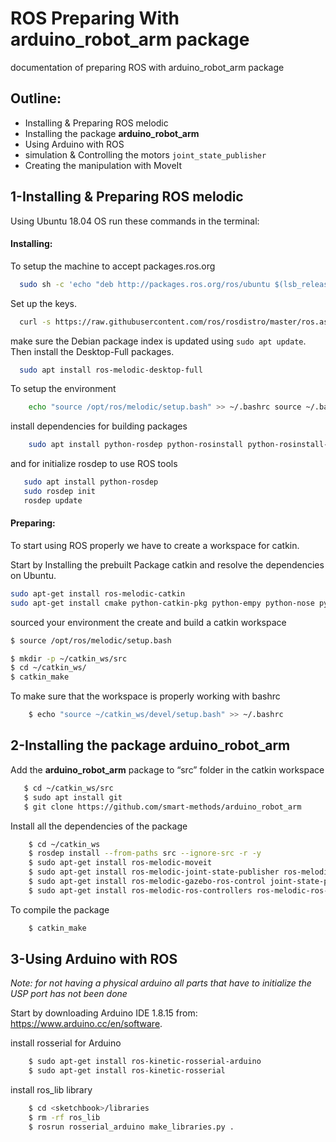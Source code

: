 

# ROS Preparing With arduino_robot_arm package

documentation of preparing ROS with arduino_robot_arm package


## Outline:

- Installing & Preparing ROS melodic
- Installing the package **arduino_robot_arm**
- Using Arduino with ROS
- simulation & Controlling the motors `joint_state_publisher`
- Creating the manipulation with MoveIt

  
## 1-Installing & Preparing ROS melodic

Using Ubuntu 18.04 OS run these commands in the terminal: 



#### Installing:

To setup the machine to accept packages.ros.org
```bash
  sudo sh -c 'echo "deb http://packages.ros.org/ros/ubuntu $(lsb_release -sc) main" > /etc/apt/sources.list.d/ros-latest.list'
```
Set up the keys.
```bash
  curl -s https://raw.githubusercontent.com/ros/rosdistro/master/ros.asc | sudo apt-key add -
```
make sure the Debian package index is updated using `sudo apt update`. Then install the Desktop-Full packages.
```bash
  sudo apt install ros-melodic-desktop-full
```
To setup the environment 
```bash
    echo "source /opt/ros/melodic/setup.bash" >> ~/.bashrc source ~/.bashrc
```
install dependencies for building packages
```bash
    sudo apt install python-rosdep python-rosinstall python-rosinstall-generator python-wstool build-essential
```
and for initialize rosdep to use ROS tools 
```bash
   sudo apt install python-rosdep
   sudo rosdep init
   rosdep update
```


#### Preparing:

To start using ROS properly we have to create a workspace for catkin.

Start by Installing the prebuilt Package catkin and resolve the dependencies on Ubuntu.

```bash
sudo apt-get install ros-melodic-catkin
sudo apt-get install cmake python-catkin-pkg python-empy python-nose python-setuptools libgtest-dev build-essential
```
sourced your environment the create and build a catkin workspace
```bash
$ source /opt/ros/melodic/setup.bash

$ mkdir -p ~/catkin_ws/src
$ cd ~/catkin_ws/
$ catkin_make
```
To make sure that the workspace is properly working with bashrc
```bash
    $ echo "source ~/catkin_ws/devel/setup.bash" >> ~/.bashrc
```


## 2-Installing the package **arduino_robot_arm**
 Add the **arduino_robot_arm** package to “src” folder in the catkin workspace
 ```bash
    $ cd ~/catkin_ws/src
	$ sudo apt install git
	$ git clone https://github.com/smart-methods/arduino_robot_arm 
```
Install all the dependencies of the package
```bash
    $ cd ~/catkin_ws
	$ rosdep install --from-paths src --ignore-src -r -y
	$ sudo apt-get install ros-melodic-moveit
	$ sudo apt-get install ros-melodic-joint-state-publisher ros-melodic-joint-state-publisher-gui
	$ sudo apt-get install ros-melodic-gazebo-ros-control joint-state-publisher
	$ sudo apt-get install ros-melodic-ros-controllers ros-melodic-ros-control
```
To compile the package
```bash
    $ catkin_make
```


## 3-Using Arduino with ROS
*Note: for not having a physical arduino all parts that have to initialize the USP port has not been done*

Start by downloading Arduino IDE 1.8.15 from: <https://www.arduino.cc/en/software>.

install rosserial for Arduino
```bash
    $ sudo apt-get install ros-kinetic-rosserial-arduino
    $ sudo apt-get install ros-kinetic-rosserial
```
install ros_lib library
```bash
    $ cd <sketchbook>/libraries
    $ rm -rf ros_lib
    $ rosrun rosserial_arduino make_libraries.py . 
```




  

